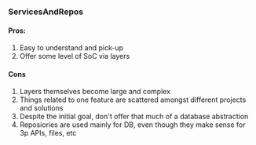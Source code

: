 ### ServicesAndRepos
#### Pros:
1. Easy to understand and pick-up
2. Offer some level of SoC via layers 
#### Cons
1. Layers themselves become large and complex
2. Things related to one feature are scattered amongst different projects and solutions
3. Despite the initial goal, don't offer that much of a database abstraction 
4. Reposiories are used mainly for DB, even though they make sense for 3p APIs, files, etc
